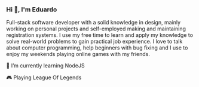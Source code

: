 ### Hi 👋, I'm Eduardo


Full-stack software developer with a solid knowledge in design, mainly working on personal projects and self-employed making and maintaining registration systems. I use my free time to learn and apply my knowledge to solve real-world problems to gain practical job experience. I love to talk about computer programming, help beginners with bug fixing and I use to enjoy my weekends playing online games with my friends.


🌱 I’m currently learning NodeJS

🎮 Playing League Of Legends
